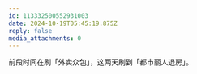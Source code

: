 ```yaml
---
id: 113332500552931003
date: 2024-10-19T05:45:19.875Z
reply: false
media_attachments: 0
---
```


前段时间在刷「外卖众包」，这两天刷到「都市丽人退房」。


